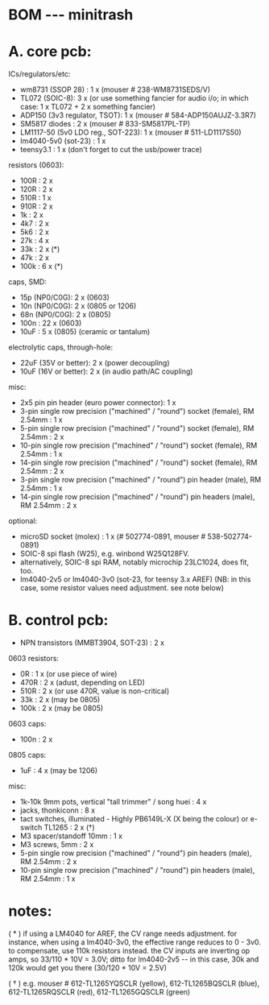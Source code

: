 
BOM --- minitrash
=================



A. core pcb:
=================


ICs/regulators/etc:

- wm8731 (SSOP 28) : 1 x (mouser # 238-WM8731SEDS/V)
- TL072 (SOIC-8): 3 x (or use something fancier for audio i/o; in which case: 1 x TL072 + 2 x something fancier)
- ADP150 (3v3 regulator, TSOT): 1 x (mouser # 584-ADP150AUJZ-3.3R7)
- SM5817 diodes : 2 x (mouser # 833-SM5817PL-TP)
- LM1117-50 (5v0 LDO reg., SOT-223): 1 x (mouser # 511-LD1117S50)
- lm4040-5v0 (sot-23) : 1 x
- teensy3.1 : 1 x (don't forget to cut the usb/power trace)

resistors (0603):

- 100R : 2 x
- 120R : 2 x
- 510R : 1 x
- 910R : 2 x
- 1k   : 2 x
- 4k7  : 2 x
- 5k6  : 2 x
- 27k  : 4 x
- 33k  : 2 x (*)
- 47k  : 2 x
- 100k : 6 x (*)

caps, SMD:

- 15p (NP0/C0G): 2 x (0603) 
- 10n (NP0/C0G): 2 x (0805 or 1206)
- 68n (NP0/C0G): 2 x (0805)
- 100n : 22 x (0603) 
- 10uF : 5 x (0805) (ceramic or tantalum)


electrolytic caps, through-hole:

- 22uF (35V or better): 2 x (power decoupling)
- 10uF (16V or better): 2 x (in audio path/AC coupling)


misc:

- 2x5 pin pin header (euro power connector): 1 x
-  3-pin single row precision ("machined" / "round") socket (female), RM 2.54mm : 1 x
-  5-pin single row precision ("machined" / "round") socket (female), RM 2.54mm : 2 x
- 10-pin single row precision ("machined" / "round") socket (female), RM 2.54mm : 1 x
- 14-pin single row precision ("machined" / "round") socket (female), RM 2.54mm : 2 x
-  3-pin single row precision ("machined" / "round") pin header  (male), RM 2.54mm : 1 x
- 14-pin single row precision ("machined" / "round") pin headers (male), RM 2.54mm : 2 x


optional: 

- microSD socket (molex) : 1 x (# 502774-0891, mouser # 538-502774-0891)
- SOIC-8 spi flash (W25), e.g. winbond W25Q128FV.
- alternatively, SOIC-8 spi RAM, notably microchip 23LC1024, does fit, too. 
- lm4040-2v5 or lm4040-3v0 (sot-23, for teensy 3.x AREF) (NB: in this case, some resistor values need adjustment. see note below)


B. control pcb:
=================

- NPN transistors (MMBT3904, SOT-23) : 2 x

0603 resistors:

- 0R   : 1 x (or use piece of wire)
- 470R : 2 x (adust, depending on LED)
- 510R : 2 x (or use 470R, value is non-critical)
- 33k  : 2 x (may be 0805)
- 100k : 2 x (may be 0805)

0603 caps:

- 100n : 2 x

0805 caps: 

- 1uF  : 4 x (may be 1206)

misc: 

- 1k-10k 9mm pots, vertical "tall trimmer" / song huei : 4 x 
- jacks, thonkiconn : 8 x
- tact switches, illuminated - Highly PB6149L-X (X being the colour) or e-switch TL1265 : 2 x (†)
- M3 spacer/standoff 10mm : 1 x
- M3 screws, 5mm : 2 x
-  5-pin single row precision ("machined" / "round") pin headers (male), RM 2.54mm : 2 x
- 10-pin single row precision ("machined" / "round") pin headers (male), RM 2.54mm : 1 x

notes:
=================

( * ) if using a LM4040 for AREF, the CV range needs adjustment. for instance, when using a lm4040-3v0, the effective range reduces to 0 - 3v0. to compensate, use 110k resistors instead. the CV inputs are inverting op amps, so 33/110 * 10V = 3.0V; ditto for lm4040-2v5 -- in this case, 30k and 120k would get you there (30/120 * 10V = 2.5V)

( † ) e.g. mouser # 612-TL1265YQSCLR (yellow), 612-TL1265BQSCLR (blue), 612-TL1265RQSCLR (red), 612-TL1265GQSCLR (green)

